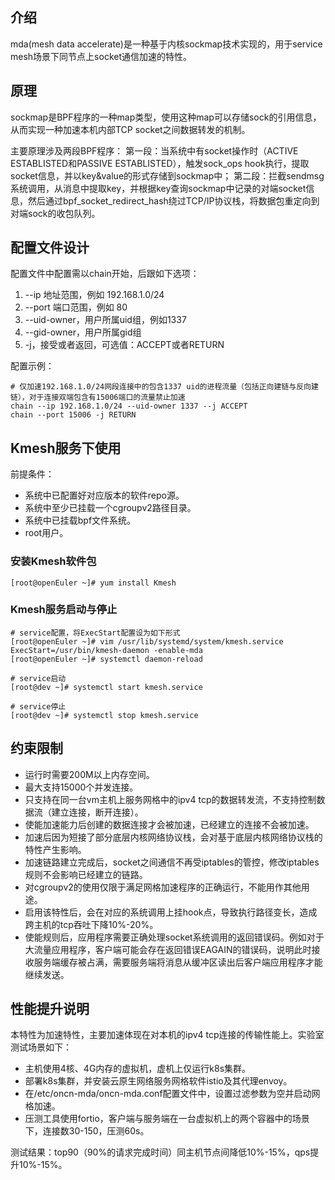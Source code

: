 ## 介绍

mda(mesh data accelerate)是一种基于内核sockmap技术实现的，用于service mesh场景下同节点上socket通信加速的特性。

## 原理

sockmap是BPF程序的一种map类型，使用这种map可以存储sock的引用信息，从而实现一种加速本机内部TCP socket之间数据转发的机制。

主要原理涉及两段BPF程序：
第一段：当系统中有socket操作时（ACTIVE ESTABLISTED和PASSIVE ESTABLISTED），触发sock_ops hook执行，提取socket信息，并以key&value的形式存储到sockmap中；
第二段：拦截sendmsg系统调用，从消息中提取key，并根据key查询sockmap中记录的对端socket信息，然后通过bpf_socket_redirect_hash绕过TCP/IP协议栈，将数据包重定向到对端sock的收包队列。

## 配置文件设计

配置文件中配置需以chain开始，后跟如下选项：

1. --ip 地址范围，例如 192.168.1.0/24
2. --port 端口范围，例如 80
3. --uid-owner，用户所属uid组，例如1337
4. --gid-owner，用户所属gid组
5. -j，接受或者返回，可选值：ACCEPT或者RETURN

配置示例：

```text
# 仅加速192.168.1.0/24网段连接中的包含1337 uid的进程流量（包括正向建链与反向建链），对于连接双端包含有15006端口的流量禁止加速
chain --ip 192.168.1.0/24 --uid-owner 1337 --j ACCEPT
chain --port 15006 -j RETURN

```

## Kmesh服务下使用

前提条件：

* 系统中已配置好对应版本的软件repo源。
* 系统中至少已挂载一个cgroupv2路径目录。
* 系统中已挂载bpf文件系统。
* root用户。

### 安装Kmesh软件包

```shell
[root@openEuler ~]# yum install Kmesh
```

### Kmesh服务启动与停止

```shell
# service配置，将ExecStart配置设为如下形式
[root@openEuler ~]# vim /usr/lib/systemd/system/kmesh.service
ExecStart=/usr/bin/kmesh-daemon -enable-mda
[root@openEuler ~]# systemctl daemon-reload

# service启动
[root@dev ~]# systemctl start kmesh.service

# service停止
[root@dev ~]# systemctl stop kmesh.service
```

## 约束限制

* 运行时需要200M以上内存空间。
* 最大支持15000个并发连接。
* 只支持在同一台vm主机上服务网格中的ipv4 tcp的数据转发流，不支持控制数据流（建立连接，断开连接）。
* 使能加速能力后创建的数据连接才会被加速，已经建立的连接不会被加速。
* 加速后因为短接了部分底层内核网络协议栈，会对基于底层内核网络协议栈的特性产生影响。
* 加速链路建立完成后，socket之间通信不再受iptables的管控，修改iptables规则不会影响已经建立的链路。
* 对cgroupv2的使用仅限于满足网格加速程序的正确运行，不能用作其他用途。
* 启用该特性后，会在对应的系统调用上挂hook点，导致执行路径变长，造成跨主机的tcp吞吐下降10%-20%。
* 使能规则后，应用程序需要正确处理socket系统调用的返回错误码。例如对于大流量应用程序，客户端可能会存在返回错误EAGAIN的错误码，说明此时接收服务端缓存被占满，需要服务端将消息从缓冲区读出后客户端应用程序才能继续发送。

## 性能提升说明

本特性为加速特性，主要加速体现在对本机的ipv4 tcp连接的传输性能上。实验室测试场景如下：

* 主机使用4核、4G内存的虚拟机，虚机上仅运行k8s集群。
* 部署k8s集群，并安装云原生网络服务网格软件istio及其代理envoy。
* 在/etc/oncn-mda/oncn-mda.conf配置文件中，设置过滤参数为空并启动网格加速。
* 压测工具使用fortio，客户端与服务端在一台虚拟机上的两个容器中的场景下，连接数30-150，压测60s。

测试结果：top90（90%的请求完成时间）同主机节点间降低10%-15%，qps提升10%-15%。
